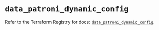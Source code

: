 # `data_patroni_dynamic_config`

Refer to the Terraform Registry for docs: [`data_patroni_dynamic_config`](https://registry.terraform.io/providers/ferlab-ste-justine/patroni/0.1.1/docs/data-sources/dynamic_config).
